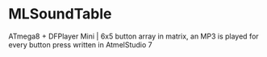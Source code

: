 # MLSoundTable
ATmega8 + DFPlayer Mini | 6x5 button array in matrix, an MP3 is played for every button press
written in AtmelStudio 7
